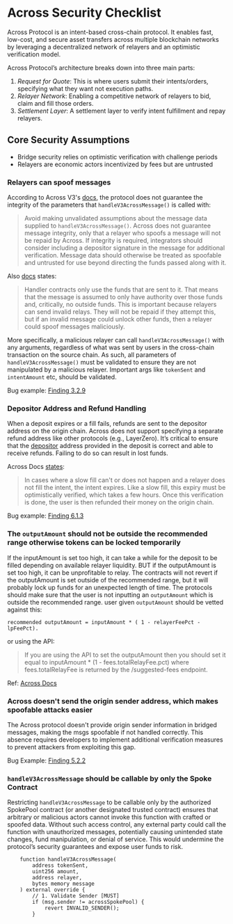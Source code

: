 # Across Security Checklist
Across Protocol is an intent-based cross-chain protocol. It enables fast, low-cost, and secure asset transfers across multiple blockchain networks by leveraging a decentralized network of relayers and an optimistic verification model.

Across Protocol’s architecture breaks down into three main parts:
1. *Request for Quote*: This is where users submit their intents/orders, specifying what they want not execution paths.
2. *Relayer Network*: Enabling a competitive network of relayers to bid, claim and fill those orders.
3. *Settlement Layer*: A settlement layer to verify intent fulfillment and repay relayers.

## Core Security Assumptions
- Bridge security relies on optimistic verification with challenge periods
- Relayers are economic actors incentivized by fees but are untrusted

### Relayers can spoof messages
According to Across V3's [docs](https://docs.across.to/quickstart/embedded-crosschain-actions/crosschain-actions-integration-guide/using-the-generic-multicaller-handler-contract#security-and-safety-considerations), the protocol does not guarantee the integrity of the parameters that `handleV3AcrossMessage()` is called with:

> Avoid making unvalidated assumptions about the message data supplied to `handleV3AcrossMessage()`. Across does not guarantee message integrity, only that a relayer who spoofs a message will not be repaid by Across. If integrity is required, integrators should consider including a depositor signature in the message for additional verification. Message data should otherwise be treated as spoofable and untrusted for use beyond directing the funds passed along with it.

Also [docs](https://docs.across.to/quickstart/embedded-crosschain-actions/crosschain-actions-integration-guide/using-the-generic-multicaller-handler-contract#message-constraints) states:
> Handler contracts only use the funds that are sent to it. That means that the message is assumed to only have authority over those funds and, critically, no outside funds. This is important because relayers can send invalid relays. They will not be repaid if they attempt this, but if an invalid message could unlock other funds, then a relayer could spoof messages maliciously. 

More specifically, a malicious relayer can call `handleV3AcrossMessage()` with any arguments, regardless
of what was sent by users in the cross-chain transaction on the source chain. As such, all parameters of
`handleV3AcrossMessage()` must be validated to ensure they are not manipulated by a malicious relayer. 
Important args like `tokenSent` and `intentAmount` etc, should be validated.

Bug example: [Finding 3.2.9](https://github.com/superform-xyz/v2-core-public-cantina/blob/main/audits/2025.04.19-cantinacode-superform-core.pdf)


### Depositor Address and Refund Handling
When a deposit expires or a fill fails, refunds are sent to the depositor address on the origin chain. Across does not support specifying a separate refund address like other protocols (e.g., LayerZero). It’s critical to ensure that the [depositor](https://github.com/across-protocol/contracts/blob/0fee0264009e662a17e2cd8c22c4c493f12b8a03/contracts/SpokePool.sol#L449) address provided in the deposit is correct and able to receive refunds. Failing to do so can result in lost funds.

Across Docs [states](https://docs.across.to/concepts/intent-lifecycle-in-across#slow-fill-or-expiration-if-no-fill):
> In cases where a slow fill can't or does not happen and a relayer does not fill the intent, the intent expires. Like a slow fill, this expiry must be optimistically verified, which takes a few hours. Once this verification is done, the user is then refunded their money on the origin chain.

Bug example: [Finding 6.1.3](https://github.com/superform-xyz/v2-core-public-cantina/blob/main/audits/2025.03.24-sujithsomraaj-superform-core.pdf)


### The `outputAmount` should not be outside the recommended range otherwise tokens can be locked temporarily
If the inputAmount is set too high, it can take a while for the deposit to be filled depending on available relayer liquidity. BUT if the outputAmount is set too high, it can be unprofitable to relay. The contracts will not revert if the outputAmount is set outside of the recommended range, but it will probably lock up funds for an unexpected length of time. The protocols should make sure that the user is not inputting an `outputAmount` which is outside the recommended range. user given `outputAmount` should be vetted against this:
```
recommended outputAmount = inputAmount * ( 1 - relayerFeePct - lpFeePct).
```
or using the API:
> If you are using the API to set the outputAmount then you should set it equal to inputAmount * (1 - fees.totalRelayFee.pct) where fees.totalRelayFee is returned by the /suggested-fees endpoint.

Ref: [Across Docs](https://docs.across.to/reference/selected-contract-functions#deposit-1)

### Across doesn't send the origin sender address, which makes spoofable attacks easier
The Across protocol doesn't provide origin sender information in bridged messages, making the msgs spoofable if not handled correctly. This absence requires developers to implement additional verification measures to prevent attackers from exploiting this gap.

Bug Example: [Finding 5.2.2](https://github.com/meliopolis/chainhopper-protocol/blob/main/docs/Spearbit-audit.pdf)

### `handleV3AcrossMessage` should be callable by only the Spoke Contract
Restricting `handleV3AcrossMessage` to be callable only by the authorized SpokePool contract (or another designated trusted contract) ensures that arbitrary or malicious actors cannot invoke this function with crafted or spoofed data. Without such access control, any external party could call the function with unauthorized messages, potentially causing unintended state changes, fund manipulation, or denial of service. This would undermine the protocol’s security guarantees and expose user funds to risk.
```solidity
    function handleV3AcrossMessage(
        address tokenSent,
        uint256 amount,
        address relayer,
        bytes memory message
    ) external override {
        // 1. Validate Sender [MUST]
        if (msg.sender != acrossSpokePool) {
            revert INVALID_SENDER();
        }
```
